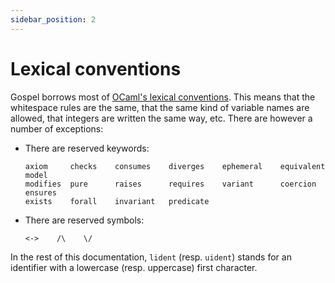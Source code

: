 ```yaml
---
sidebar_position: 2
---
```


# Lexical conventions

Gospel borrows most of [OCaml's lexical
conventions](https://caml.inria.fr/pub/docs/manual-ocaml/lex.html).
This means that the whitespace rules are the same, that the same kind
of variable names are allowed, that integers are written the same way,
etc. There are however a number of exceptions:

- There are reserved keywords:
  ```
  axiom     checks    consumes    diverges    ephemeral    equivalent    model
  modifies  pure      raises      requires    variant      coercion      ensures
  exists    forall    invariant   predicate
  ```

- There are reserved symbols:
  ```
  <->    /\    \/
  ```

In the rest of this documentation, `lident` (resp. `uident`) stands for an
identifier with a lowercase (resp. uppercase) first character.

